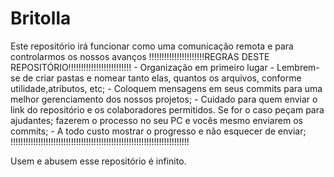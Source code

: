 # Britolla
Este repositório irá funcionar como uma comunicação remota e para controlarmos os nossos avanços
!!!!!!!!!!!!!!!!!!!!!!REGRAS DESTE REPOSITÓRIO!!!!!!!!!!!!!!!!!!!!!!!!!
          - Organização em primeiro lugar
          - Lembrem-se de criar pastas e nomear tanto elas, quantos os arquivos, conforme utilidade,atributos, etc;
          - Coloquem mensagens em seus commits para uma melhor gerenciamento dos nossos projetos;
          - Cuidado para quem enviar o link do repositório e os colaboradores permitidos. Se for o caso peçam para ajudantes;
          fazerem o processo no seu PC e vocês mesmo enviarem os commits;
          - A todo custo mostrar o progresso e não esquecer de enviar;
!!!!!!!!!!!!!!!!!!!!!!!!!!!!!!!!!!!!!!!!!!!!!!!!!!!!!!!!!!!!!!!!!!!!!!!

Usem e abusem esse repositório é infinito.
